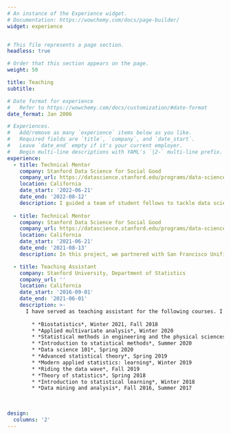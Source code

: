 ```yaml
---
# An instance of the Experience widget.
# Documentation: https://wowchemy.com/docs/page-builder/
widget: experience


# This file represents a page section.
headless: true

# Order that this section appears on the page.
weight: 50

title: Teaching 
subtitle:

# Date format for experience
#   Refer to https://wowchemy.com/docs/customization/#date-format
date_format: Jan 2006

# Experiences.
#   Add/remove as many `experience` items below as you like.
#   Required fields are `title`, `company`, and `date_start`.
#   Leave `date_end` empty if it's your current employer.
#   Begin multi-line descriptions with YAML's `|2-` multi-line prefix.
experience:
  - title: Technical Mentor
    company: Stanford Data Science for Social Good
    company_url: https://datascience.stanford.edu/programs/data-science-social-good-summer-program/2022-data-science-social-good
    location: California
    date_start: '2022-06-21'
    date_end: '2022-08-12'
    description: I guided a team of student fellows to tackle data science projects with positive social impact in the course of eight weeks. In this project, we collaborated with journalists from [the California reporting project](https://projects.scpr.org/california-reporting-project/) to identify behavioral health conditions in police encounters. [Final presentation slides](https://github.com/zq00/Presentations/blob/main/dssg/Big%20Local%202022.pdf).  
    
  - title: Technical Mentor
    company: Stanford Data Science for Social Good
    company_url: https://datascience.stanford.edu/programs/data-science-social-good-summer-program/2021-data-science-social-good
    location: California
    date_start: '2021-06-21'
    date_end: '2021-08-13'
    description: In this project, we partnered with San Francisco Unified School District to develop an equity tie breaker and evaluate its effect on improving equity in elementary student assignment. [Final presentation slides](https://github.com/zq00/Presentations/blob/main/dssg/Equity%20Tiebreaker%202021.pdf).  

  - title: Teaching Assistant
    company: Stanford University, Department of Statistics
    company_url: ''
    location: California
    date_start: '2016-09-01'
    date_end: '2021-06-01'
    description: >- 
      I have served as teaching assistant for the following courses. I received a **Departmental Teaching Assistant Award** in June 2020. 
      
        * *Biostatistics*, Winter 2021, Fall 2018
        * *Applied multivariate analysis*, Winter 2020
        * *Statistical methods in engineering and the physical sciences*, Fall 2020, Spring 2017
        * *Introduction to statistical methods*, Summer 2020
        * *Data science 101*, Spring 2020 
        * *Advanced statistical theory*, Spring 2019
        * *Modern applied statistics: learning*, Winter 2019
        * *Riding the data wave*, Fall 2019
        * *Theory of statistics*, Spring 2018
        * *Introduction to statistical learning*, Winter 2018
        * *Data mining and analysis*, Fall 2016, Summer 2017
       
                

design:
  columns: '2'
---
```

